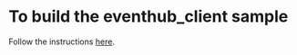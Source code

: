 # To build the eventhub_client sample

Follow the instructions [here](https://github.com/Azure/azure-event-hubs/blob/master/c/docs/mbed_setup.md).